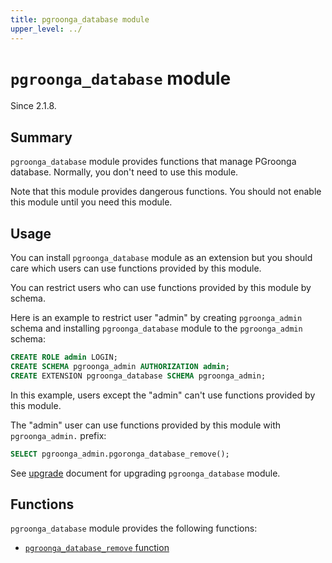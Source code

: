 ```yaml
---
title: pgroonga_database module
upper_level: ../
---
```


# `pgroonga_database` module

Since 2.1.8.

## Summary

`pgroonga_database` module provides functions that manage PGroonga database. Normally, you don't need to use this module.

Note that this module provides dangerous functions. You should not enable this module until you need this module.

## Usage

You can install `pgroonga_database` module as an extension but you should care which users can use functions provided by this module.

You can restrict users who can use functions provided by this module by schema.

Here is an example to restrict user "admin" by creating `pgroonga_admin` schema and installing `pgroonga_database` module to the `pgroonga_admin` schema:

```sql
CREATE ROLE admin LOGIN;
CREATE SCHEMA pgroonga_admin AUTHORIZATION admin;
CREATE EXTENSION pgroonga_database SCHEMA pgroonga_admin;
```

In this example, users except the "admin" can't use functions provided by this module.

The "admin" user can use functions provided by this module with `pgroonga_admin.` prefix:

```sql
SELECT pgroonga_admin.pgoronga_database_remove();
```

See [upgrade][upgrade] document for upgrading `pgroonga_database` module.

## Functions

`pgroonga_database` module provides the following functions:

  * [`pgroonga_database_remove` function][database-remove]

[database-remove]:../functions/pgroonga-database-remove.html

[upgrade]:../../upgrade/
